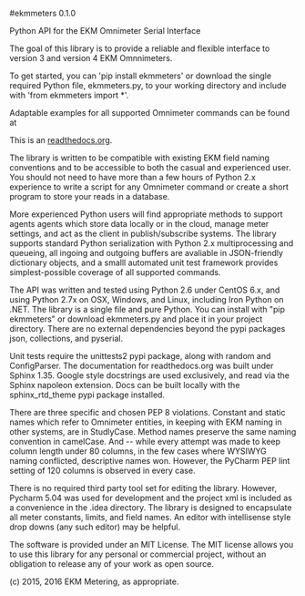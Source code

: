 #ekmmeters 0.1.0

Python API for the EKM Omnimeter Serial Interface

The goal of this library is to provide a reliable and flexible interface to version 3 and version 4 EKM Omnnimeters.

To get started, you can 'pip install ekmmeters' or download the single required Python file, ekmmeters.py, to your working directory and include with 'from ekmmeters import *'.  

Adaptable examples for all supported Omnimeter commands can be found at <p>This is an <a href="http://ekmmeters.readthedocs.org/en/latest/examples.html/">
readthedocs.org</a>.


The library is written to be compatible with existing EKM field naming conventions and to be accessible to both the casual and experienced user.  You should not need to have more than a few hours of Python 2.x experience to write a script for any Omnimeter command or create a short program to store your reads in a database.

More experienced Python users will find appropriate methods to support agents agents which store data locally or in the cloud, manage meter settings, and act as the client in publish/subscribe systems.  The library  supports standard Python serialization with Python 2.x multiprocessing and queueing, all ingoing and outgoing buffers are avaliable in JSON-friendly dictionary objects, and a smalll automated unit test framework provides simplest-possible coverage of all supported commands.  

The API was written and tested using Python 2.6 under CentOS 6.x, and using Python 2.7x on OSX, Windows, and Linux, including Iron Python on .NET.  The library is a single file and pure Python.  You can install with "pip ekmmeters" or download ekmmeters.py and place it in your project directory.  There are no external dependencies beyond the pypi packages json, collections, and pyserial.

Unit tests require the unittests2 pypi package, along with random and ConfigParser.  The documentation for readthedocs.org was built under Sphinx 1.35. Google style docstrings are used exclusively, and read via the Sphinx napoleon extension.  Docs can be built locally with the sphinx_rtd_theme pypi package installed.

There are three specific and chosen PEP 8 violations.  Constant and static names which refer to Omnimeter entities, in keeping with EKM naming in other systems, are in StudlyCase. Method names preserve the same naming convention in camelCase.  And -- while every attempt was made to keep column length under 80 columns, in the few cases where WYSIWYG naming conflicted, descriptive names won.  However, the PyCharm PEP lint setting of 120 columns is observed in every case.

There is no required third party tool set for editing the library.  However, Pycharm 5.04 was used for development and the project xml is included as a convenience in the .idea directory.  The library is designed to encapsulate all meter constants, limits, and field names. An editor with intellisense style drop downs (any such editor) may be helpful. 

The software is provided under an MIT License.  The MIT license allows you to use this library for any personal or commercial project, without an obligation to release any of your work as open source.   

(c) 2015, 2016 EKM Metering, as appropriate.

